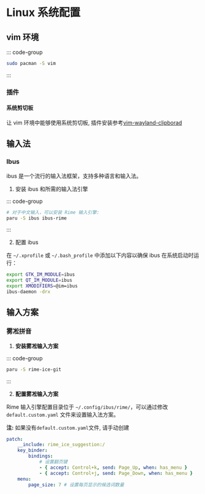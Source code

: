 # Linux 系统配置

## vim 环境

::: code-group

```bash
sudo pacman -S vim
```

:::

### 插件

#### 系统剪切板 

让 vim 环境中能够使用系统剪切板, 插件安装参考[vim-wayland-clipborad](https://github.com/jasonccox/vim-wayland-clipboard)

## 输入法

### Ibus

ibus 是一个流行的输入法框架，支持多种语言和输入法。

1. 安装 ibus 和所需的输入法引擎

::: code-group

```bash
# 对于中文输入，可以安装 Rime 输入引擎:
paru -S ibus ibus-rime
```

:::


2. 配置 ibus

在 `~/.xprofile` 或 `~/.bash_profile` 中添加以下内容以确保 ibus 在系统启动时运行：

```bash
export GTK_IM_MODULE=ibus
export QT_IM_MODULE=ibus
export XMODIFIERS=@im=ibus
ibus-daemon -drx
```
## 输入方案

### 雾凇拼音

1. **安装雾凇输入方案**

::: code-group

```bash
paru -S rime-ice-git
```

:::

2. **配置雾凇输入方案**

Rime 输入引擎配置目录位于 `~/.config/ibus/rime/`，可以通过修改 `default.custom.yaml` 文件来设置输入法方案。

**注:** 如果没有`default.custom.yaml`文件, 请手动创建


```yaml
patch:
    __include: rime_ice_suggestion:/
    key_binder:
        bindings:
            # 设置翻页键
            - { accept: Control+k, send: Page_Up, when: has_menu }
            - { accept: Control+j, send: Page_Down, when: has_menu }
    menu:
        page_size: 7 # 设置每页显示的候选词数量
```